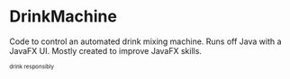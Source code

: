 # DrinkMachine
Code to control an automated drink mixing machine.
Runs off Java with a JavaFX UI.
Mostly created to improve JavaFX skills.

<sub><sup>drink responsibly</sup></sub>
